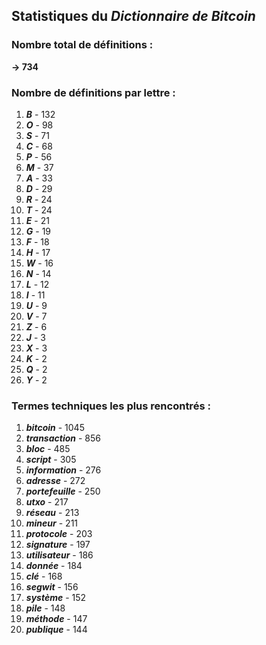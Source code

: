 ## Statistiques du *Dictionnaire de Bitcoin*

### Nombre total de définitions : 
**-> 734**

### Nombre de définitions par lettre :
1. ***B*** - 132
2. ***O*** - 98
3. ***S*** - 71
4. ***C*** - 68
5. ***P*** - 56
6. ***M*** - 37
7. ***A*** - 33
8. ***D*** - 29
9. ***R*** - 24
10. ***T*** - 24
11. ***E*** - 21
12. ***G*** - 19
13. ***F*** - 18
14. ***H*** - 17
15. ***W*** - 16
16. ***N*** - 14
17. ***L*** - 12
18. ***I*** - 11
19. ***U*** - 9
20. ***V*** - 7
21. ***Z*** - 6
22. ***J*** - 3
23. ***X*** - 3
24. ***K*** - 2
25. ***Q*** - 2
26. ***Y*** - 2

### Termes techniques les plus rencontrés :
1. ***bitcoin*** - 1045
2. ***transaction*** - 856
3. ***bloc*** - 485
4. ***script*** - 305
5. ***information*** - 276
6. ***adresse*** - 272
7. ***portefeuille*** - 250
8. ***utxo*** - 217
9. ***réseau*** - 213
10. ***mineur*** - 211
11. ***protocole*** - 203
12. ***signature*** - 197
13. ***utilisateur*** - 186
14. ***donnée*** - 184
15. ***clé*** - 168
16. ***segwit*** - 156
17. ***système*** - 152
18. ***pile*** - 148
19. ***méthode*** - 147
20. ***publique*** - 144
